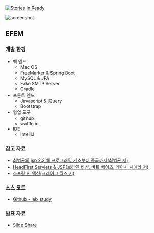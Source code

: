 [![Stories in Ready](https://badge.waffle.io/egaoneko/lab_study.png?label=ready&title=Ready)](https://waffle.io/egaoneko/lab_study)

![screenshot](http://egaoneko.github.io/assets/media/lab-study.png)

## EFEM

### 개발 환경

* 백 엔드
	* Mac OS
	* FreeMarker & Spring Boot
	* MySQL & JPA
	* Fake SMTP Server
	* Gradle
* 프론트 엔드
	* Javascript & jQuery
	* Bootstrap
* 협업 도구
	* github
	* waffle.io
* IDE
	* IntelliJ

### 참고 자료

* [최범균의 jsp 2.2 웹 프로그래밍 기초부터 중급까지(최범균 저)](http://book.naver.com/bookdb/book_detail.nhn?bid=7131200)
* [HeadFirst Servlets & JSP(브라얀 바샴, 버트 베이츠, 케이시 시에라 저)](http://book.naver.com/bookdb/book_detail.nhn?bid=5902081)
* [스프링 인 액션(크레이그 월즈 저)](http://book.naver.com/bookdb/book_detail.nhn?bid=6810364)

### 소스 코드

* [Github - lab_study](https://github.com/egaoneko/lab_study)

### 발표 자료

* [Slide Share](https://www.slideshare.net/DonghyunSeo3/efem)
